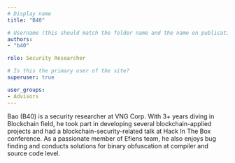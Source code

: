 ```yaml
---
# Display name
title: "B40"

# Username (this should match the folder name and the name on publications)
authors:
- "b40"

role: Security Researcher

# Is this the primary user of the site?
superuser: true

user_groups:
- Advisors
---
```


Bao (B40) is a security researcher at VNG Corp. With 3+ years diving in Blockchain field, he took part in developing
several blockchain-applied projects and had a blockchain-security-related talk at Hack In The Box conference.
As a passionate member of Efiens team, he also enjoys bug finding and conducts solutions for binary
obfuscation at compiler and source code level.
